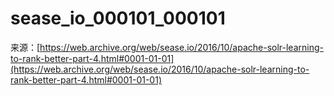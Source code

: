 # sease_io_000101_000101

来源：[https://web.archive.org/web/sease.io/2016/10/apache-solr-learning-to-rank-better-part-4.html#0001-01-01](https://web.archive.org/web/sease.io/2016/10/apache-solr-learning-to-rank-better-part-4.html#0001-01-01)